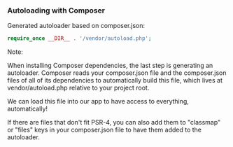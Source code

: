 ### Autoloading with Composer

Generated autoloader based on composer.json:

```php
require_once __DIR__ . '/vendor/autoload.php';
```

Note:

When installing Composer dependencies, the last step is generating an autoloader. Composer reads your composer.json file and the composer.json files of all of its dependencies to automatically build this file, which lives at vendor/autoload.php relative to your project root.

We can load this file into our app to have access to everything, automatically!

If there are files that don't fit PSR-4, you can also add them to "classmap" or "files" keys in your composer.json file to have them added to the autoloader.
